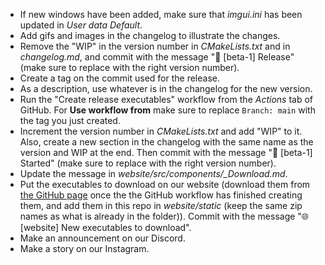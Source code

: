 - If new windows have been added, make sure that *imgui.ini* has been updated in *User data Default*.
- Add gifs and images in the changelog to illustrate the changes.
- Remove the "WIP" in the version number in *CMakeLists.txt* and in *changelog.md*, and commit with the message "🔖 [beta-1] Release" (make sure to replace with the right version number).
- Create a tag on the commit used for the release.
- As a description, use whatever is in the changelog for the new version.
- Run the "Create release executables" workflow from the *Actions* tab of GitHub. For **Use workflow from** make sure to replace `Branch: main` with the tag you just created.
- Increment the version number in *CMakeLists.txt* and add "WIP" to it. Also, create a new section in the changelog with the same name as the version and WIP at the end. Then commit with the message "🎉 [beta-1] Started" (make sure to replace with the right version number).
- Update the message in *website/src/components/_Download.md*.
- Put the executables to download on our website (download them from [the GitHub page](https://github.com/CoolLibs/Lab/releases/latest) once the the GitHub workflow has finished creating them, and add them in this repo in *website/static* (keep the same zip names as what is already in the folder)). Commit with the message "🌐 [website] New executables to download".
- Make an announcement on our Discord.
- Make a story on our Instagram.
